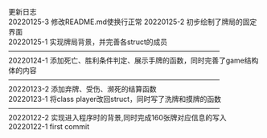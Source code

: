 更新日志  
20220125-3 修改README.md使换行正常
20220125-2 初步绘制了牌局的固定界面  
20220125-1 实现牌局背景，并完善各struct的成员  
——————————————————————————————  
20220124-1 添加死亡、胜利条件判定、展示手牌的函数，同时完善了game结构体的内容  
——————————————————————————————  
20220123-2 添加弃牌、受伤、濒死的结算函数  
20220123-1 将class player改回struct，同时写了洗牌和摸牌的函数  
——————————————————————————————  
20220122-2 实现进入程序时的背景,同时完成160张牌对应信息的写入  
20220122-1  first commit  
